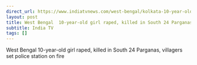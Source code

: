 ```yaml
---
direct_url: https://www.indiatvnews.com/west-bengal/kolkata-10-year-old-girl-raped-killed-in-south-24-parganas-villagers-set-police-station-on-fire-2024-10-05-955604
layout: post
title: West Bengal  10-year-old girl raped, killed in South 24 Parganas, villagers set police station on fire
subtitle: India TV
tags: []
---
```


West Bengal  10-year-old girl raped, killed in South 24 Parganas, villagers set police station on fire
